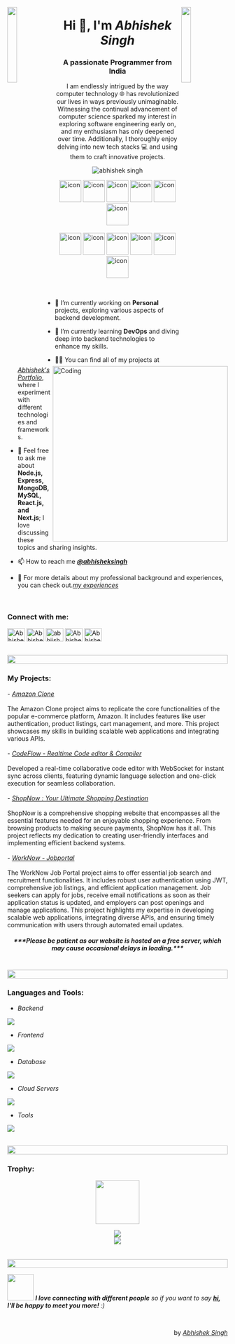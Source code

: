 <img align="left" src="https://user-images.githubusercontent.com/65187002/144930161-2f783401-8d27-4fdf-a2f7-cc0ba32f1f1f.gif" width="21%" style="display:inline;"><img align="right" src="https://user-images.githubusercontent.com/65187002/144930161-2f783401-8d27-4fdf-a2f7-cc0ba32f1f1f.gif" width="21%" style="display:inline;">

<h1 align="center">Hi 👋, I'm <em> Abhishek Singh </em></h1>
<h3 align="center">A passionate Programmer from India</h3>
<p align="center">I am endlessly intrigued by the way computer technology 🌐 has revolutionized our lives in ways previously unimaginable. Witnessing the continual advancement of computer science sparked my interest in exploring software engineering early on, and my enthusiasm has only deepened over time. Additionally, I thoroughly enjoy delving into new tech stacks 💻 and using them to craft innovative projects.</p>
<p align="center"> 
 <img src="https://komarev.com/ghpvc/?username=absingh0103&label=Profile%20views&color=orange&style=flat" alt="abhishek singh" /> 
</p>

<div align="center">
  <img src="https://techstack-generator.vercel.app/js-icon.svg" alt="icon" width="50" height="50" />
  <img src="https://techstack-generator.vercel.app/cpp-icon.svg" alt="icon" width="50" height="50" />
  <img src="https://techstack-generator.vercel.app/ts-icon.svg" alt="icon" width="50" height="50" />
  <img src="https://techstack-generator.vercel.app/nginx-icon.svg" alt="icon" width="50" height="50" />
  <img src="https://techstack-generator.vercel.app/react-icon.svg" alt="icon" width="50" height="50" />
 <img src="https://techstack-generator.vercel.app/mysql-icon.svg" alt="icon" width="50" height="50" />
</div>

<br>

<div align="center">
  <img src="https://techstack-generator.vercel.app/docker-icon.svg" alt="icon" width="50" height="50" />
  <img src="https://techstack-generator.vercel.app/aws-icon.svg" alt="icon" width="50" height="50" />
  <img src="https://techstack-generator.vercel.app/github-icon.svg" alt="icon" width="50" height="50" />
  <img src="https://techstack-generator.vercel.app/prettier-icon.svg" alt="icon" width="50" height="50" />
  <img src="https://techstack-generator.vercel.app/restapi-icon.svg" alt="icon" width="50" height="50" />
  <img src="https://techstack-generator.vercel.app/graphql-icon.svg" alt="icon" width="50" height="50" />
</div>

<img align="right" alt="Coding" width="400" src="https://user-images.githubusercontent.com/74038190/229223263-cf2e4b07-2615-4f87-9c38-e37600f8381a.gif">
<br><br>

- 🔭 I’m currently working on **Personal** projects, exploring various aspects of backend development.

- 🌱 I’m currently learning **DevOps** and diving deep into backend technologies to enhance my skills.

- 👨‍💻 You can find all of my projects at <em>[Abhishek's Portfolio](https://absingh0103.github.io/abportfolio/)</em>, where I experiment with different technologies and frameworks.

- 💬 Feel free to ask me about **Node.js, Express, MongoDB, MySQL, React.js, and Next.js**; I love discussing these topics and sharing insights.

- 📫 How to reach me<em> **[@abhisheksingh](https://www.linkedin.com/in/abhishek0103)**</em>

- 📄 For more details about my professional background and experiences, you can check out.<em>[my experiences](https://absingh0103.github.io/abportfolio/)</em>

<br>
<h3 align="left">Connect with me:</h3>
<p align="left">
<a href="https://linkedin.com/in/abhishek0103" target="_blank"><img align="center" src="https://raw.githubusercontent.com/rahuldkjain/github-profile-readme-generator/master/src/images/icons/Social/linked-in-alt.svg" alt="Abhishek" height="30" width="40" /></a>
<a href="https://stackoverflow.com/users/9565088/#" target="_blank"><img align="center" src="https://raw.githubusercontent.com/rahuldkjain/github-profile-readme-generator/master/src/images/icons/Social/stack-overflow.svg" alt="Abhishek" height="30" width="40" /></a>
<a href="https://instagram.com/abhiishek.io" target="_blank"><img align="center" src="https://raw.githubusercontent.com/rahuldkjain/github-profile-readme-generator/master/src/images/icons/Social/instagram.svg" alt="abhiishek.io" height="30" width="40" /></a>
<a href="https://www.youtube.com/@#" target="_blank"><img align="center" src="https://raw.githubusercontent.com/rahuldkjain/github-profile-readme-generator/master/src/images/icons/Social/youtube.svg" alt="Abhishek" height="30" width="40" /></a>
 <a href="https://twitter.com/Abhishe57725489" target="_blank"><img align="center" src="https://raw.githubusercontent.com/rahuldkjain/github-profile-readme-generator/master/src/images/icons/Social/twitter.svg" alt="Abhishek" height="30" width="40" /></a>
</p>
<br>

<img src="https://i.imgur.com/dBaSKWF.gif" height="20" width="100%">
<h3 align="left">My Projects:</h3>
- <em><a href="https://amazon-production-1a1e.up.railway.app/" target="_blank">Amazon Clone</a></em>
</br>
</br>
The Amazon Clone project aims to replicate the core functionalities of the popular e-commerce platform, Amazon. It includes features like user authentication, product listings, cart management, and more. This project showcases my skills in building scalable web applications and integrating various APIs.
</br>
</br>
- <em><a href="https://codeflowrealtimecompiler.up.railway.app/" target="_blank"> CodeFlow - Realtime Code editor & Compiler</a></em>
</br>
</br>
Developed a real-time collaborative code editor with WebSocket for instant sync across clients, featuring dynamic language selection and one-click execution for seamless collaboration.
</br>
</br>
- <em><a href="https://shopnow-nkp0.onrender.com/" target="_blank"> ShopNow : Your Ultimate Shopping Destination</a></em>
</br>
</br>
ShopNow is a comprehensive shopping website that encompasses all the essential features needed for an enjoyable shopping experience. From browsing products to making secure payments, ShopNow has it all. This project reflects my dedication to creating user-friendly interfaces and implementing efficient backend systems.
</br>
</br>
- <em><a href="https://worknow.glitch.me/" target="_blank">WorkNow - Jobportal</a></em>
</br>
</br>
The WorkNow Job Portal project aims to offer essential job search and recruitment functionalities. It includes robust user authentication using JWT, comprehensive job listings, and efficient application management. Job seekers can apply for jobs, receive email notifications as soon as their application status is updated, and employers can post openings and manage applications. This project highlights my expertise in developing scalable web applications, integrating diverse APIs, and ensuring timely communication with users through automated email updates.
</br>
<h5 align="center">***Please be patient as our website is hosted on a free server, which may cause occasional delays in loading.***</h5>

</br>
<img src="https://i.imgur.com/dBaSKWF.gif" height="20" width="100%">

<h3 align="left">Languages and Tools:</h3>

- <em>Backend</em>
<p align="left">
  <a href="https://skillicons.dev">
    <img src="https://skillicons.dev/icons?i=nodejs,express,ts,docker,postman,prisma,graphql,redis,nestjs" />
  </a>
</p>

- <em>Frontend</em>
<p align="left">
  <a href="https://skillicons.dev">
    <img src="https://skillicons.dev/icons?i=ts,js,react,nextjs,vite,redux,tailwind,sass,materialui" />
  </a>
</p>

- <em>Database</em>
<p align="left">
  <a href="https://skillicons.dev">
    <img src="https://skillicons.dev/icons?i=mongodb,mysql,postgresql" />
  </a>
</p>

- <em>Cloud Servers</em>
<p align="left">
  <a href="https://skillicons.dev">
    <img src="https://skillicons.dev/icons?i=azure,aws,gcp,firebase,cloudflare" />
  </a>
</p>

- <em>Tools</em>
<p align="left">
  <a href="https://skillicons.dev">
    <img src="https://skillicons.dev/icons?i=git,github,docker,figma,npm,idea,vscode,postman,linux,nginx" />
  </a>
</p>

<br/>

<img src="https://i.imgur.com/dBaSKWF.gif" height="20" width="100%">

<h3 align="left">Trophy:</h3>

<p align="center">
<img src="https://media.tenor.com/0ENB5HuTH0gAAAAi/trophy-beker.gif"  width="100px" height="100px"></p>
  
<div align="center">
<img src="https://github-profile-trophy.vercel.app/?username=absingh0103&theme=matrix&no-bg=true&no-frame=true&row=1&column=3&title=MultiLanguage,Commits,PullRequest,Reviews">
 </div>

<div align="center">
<img src="https://github-profile-trophy.vercel.app/?username=absingh0103&theme=matrix&no-bg=true&no-frame=true&row=1&column=3&title=Repositories,Organizations,Stars,Followers">
 </div>
 <br><br>

<img src="https://i.imgur.com/dBaSKWF.gif" height="20" width="100%">

<img src="https://media.giphy.com/media/LnQjpWaON8nhr21vNW/giphy.gif" width="60"> <em><b>I love connecting with different people</b> so if you want to say <b>[hi](https://www.linkedin.com/in/abhishek0103), I'll be happy to meet you more!</b> :)</em>

<br>
<p align="right" > by <a href="https://absingh0103.github.io/abportfolio/"><em>Abhishek Singh</em></a></p>
